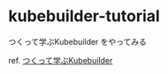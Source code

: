# kubebuilder-tutorial

つくって学ぶKubebuilder をやってみる

ref. [つくって学ぶKubebuilder](https://zoetrope.github.io/kubebuilder-training/)
